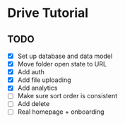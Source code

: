 # Drive Tutorial

## TODO

- [x] Set up database and data model
- [x] Move folder open state to URL
- [x] Add auth
- [x] Add file uploading
- [x] Add analytics
- [ ] Make sure sort order is consistent
- [ ] Add delete
- [ ] Real homepage + onboarding
